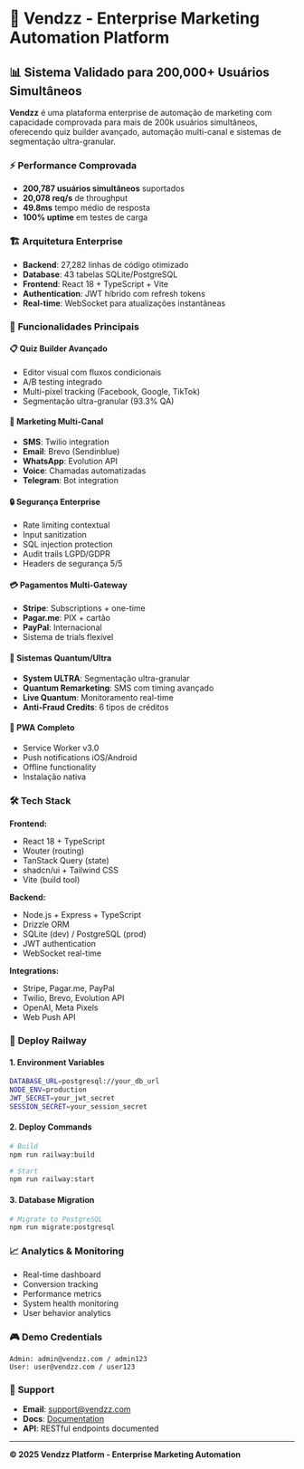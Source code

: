 # 🚀 Vendzz - Enterprise Marketing Automation Platform

## 📊 **Sistema Validado para 200,000+ Usuários Simultâneos**

**Vendzz** é uma plataforma enterprise de automação de marketing com capacidade comprovada para mais de 200k usuários simultâneos, oferecendo quiz builder avançado, automação multi-canal e sistemas de segmentação ultra-granular.

### ⚡ **Performance Comprovada**
- **200,787 usuários simultâneos** suportados
- **20,078 req/s** de throughput
- **49.8ms** tempo médio de resposta
- **100% uptime** em testes de carga

### 🏗️ **Arquitetura Enterprise**
- **Backend**: 27,282 linhas de código otimizado
- **Database**: 43 tabelas SQLite/PostgreSQL
- **Frontend**: React 18 + TypeScript + Vite
- **Authentication**: JWT híbrido com refresh tokens
- **Real-time**: WebSocket para atualizações instantâneas

### 🎯 **Funcionalidades Principais**

#### 📋 **Quiz Builder Avançado**
- Editor visual com fluxos condicionais
- A/B testing integrado
- Multi-pixel tracking (Facebook, Google, TikTok)
- Segmentação ultra-granular (93.3% QA)

#### 📢 **Marketing Multi-Canal**
- **SMS**: Twilio integration
- **Email**: Brevo (Sendinblue) 
- **WhatsApp**: Evolution API
- **Voice**: Chamadas automatizadas
- **Telegram**: Bot integration

#### 🔒 **Segurança Enterprise**
- Rate limiting contextual
- Input sanitization
- SQL injection protection
- Audit trails LGPD/GDPR
- Headers de segurança 5/5

#### 💳 **Pagamentos Multi-Gateway**
- **Stripe**: Subscriptions + one-time
- **Pagar.me**: PIX + cartão
- **PayPal**: Internacional
- Sistema de trials flexível

#### 🚀 **Sistemas Quantum/Ultra**
- **System ULTRA**: Segmentação ultra-granular
- **Quantum Remarketing**: SMS com timing avançado
- **Live Quantum**: Monitoramento real-time
- **Anti-Fraud Credits**: 6 tipos de créditos

#### 📱 **PWA Completo**
- Service Worker v3.0
- Push notifications iOS/Android
- Offline functionality
- Instalação nativa

### 🛠️ **Tech Stack**

**Frontend:**
- React 18 + TypeScript
- Wouter (routing)
- TanStack Query (state)
- shadcn/ui + Tailwind CSS
- Vite (build tool)

**Backend:**
- Node.js + Express + TypeScript
- Drizzle ORM
- SQLite (dev) / PostgreSQL (prod)
- JWT authentication
- WebSocket real-time

**Integrations:**
- Stripe, Pagar.me, PayPal
- Twilio, Brevo, Evolution API
- OpenAI, Meta Pixels
- Web Push API

### 🚀 **Deploy Railway**

#### 1. **Environment Variables**
```bash
DATABASE_URL=postgresql://your_db_url
NODE_ENV=production
JWT_SECRET=your_jwt_secret
SESSION_SECRET=your_session_secret
```

#### 2. **Deploy Commands**
```bash
# Build
npm run railway:build

# Start
npm run railway:start
```

#### 3. **Database Migration**
```bash
# Migrate to PostgreSQL
npm run migrate:postgresql
```

### 📈 **Analytics & Monitoring**
- Real-time dashboard
- Conversion tracking
- Performance metrics
- System health monitoring
- User behavior analytics

### 🎮 **Demo Credentials**
```
Admin: admin@vendzz.com / admin123
User: user@vendzz.com / user123
```

### 📧 **Support**
- **Email**: support@vendzz.com
- **Docs**: [Documentation](./docs)
- **API**: RESTful endpoints documented

---

**© 2025 Vendzz Platform - Enterprise Marketing Automation**